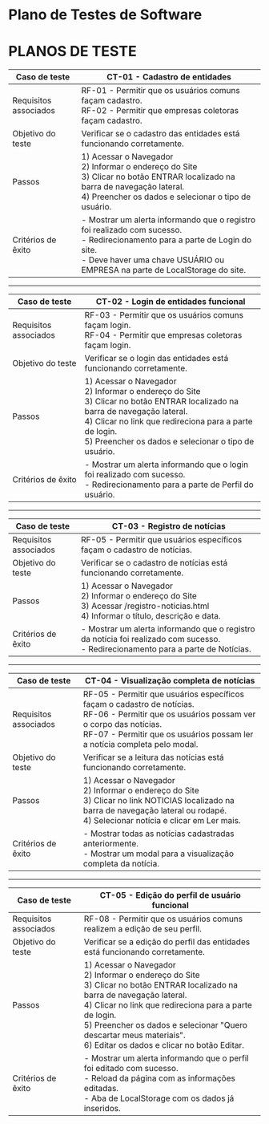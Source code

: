 # Plano de Testes de Software

# PLANOS DE TESTE
| Caso de teste         	| CT-01 - Cadastro de entidades                                                                                                                                                                                	|
|-----------------------	|--------------------------------------------------------------------------------------------------------------------------------------------------------------------------------------------------------------	|
| Requisitos associados 	| RF-01 - Permitir que os usuários comuns façam cadastro.<br>RF-02 - Permitir que empresas coletoras façam cadastro.                                                                                                  	|
| Objetivo do teste     	| Verificar se o cadastro das entidades está funcionando corretamente.                                                                                                                                         	|
| Passos                	| 1) Acessar o Navegador<br>2) Informar o endereço do Site<br>3) Clicar no botão ENTRAR localizado na barra de navegação lateral.<br>4) Preencher os dados e selecionar o tipo de usuário.                     	|
| Critérios de êxito    	| - Mostrar um alerta informando que o registro foi realizado com sucesso.<br>- Redirecionamento para a parte de Login do site.<br>- Deve haver uma chave USUÁRIO ou EMPRESA na parte de LocalStorage do site. 	|

<hr>

| Caso de teste         	| CT-02 - Login de entidades funcional                                                                                                                                                                                                                 	|
|-----------------------	|------------------------------------------------------------------------------------------------------------------------------------------------------------------------------------------------------------------------------------------------------	|
| Requisitos associados 	| RF-03 - Permitir que os usuários comuns façam login.<br>RF-04 - Permitir que empresas coletoras façam login.                                                                                                                                      	|
| Objetivo do teste     	| Verificar se o login das entidades está funcionando corretamente.                                                                                                                                                                                 	|
| Passos                	| 1) Acessar o Navegador<br>2) Informar o endereço do Site<br>3) Clicar no botão ENTRAR localizado na barra de navegação lateral.<br>4) Clicar no link que redireciona para a parte de login.<br>5) Preencher os dados e selecionar o tipo de usuário. 	|
| Critérios de êxito    	| - Mostrar um alerta informando que o login foi realizado com sucesso.<br>- Redirecionamento para a parte de Perfil do usuário.                                                                                                                       	|
<hr>

| Caso de teste         	| CT-03 - Registro de notícias                                                                                                              	|
|-----------------------	|-------------------------------------------------------------------------------------------------------------------------------------------	|
| Requisitos associados 	| RF-05 - Permitir que usuários específicos façam o cadastro de notícias.                                                                	|
| Objetivo do teste     	| Verificar se o cadastro de notícias está funcionando corretamente.                                                                        	|
| Passos                	| 1) Acessar o Navegador<br>2) Informar o endereço do Site<br>3) Acessar /registro-noticias.html<br>4) Informar o título, descrição e data. 	|
| Critérios de êxito    	| - Mostrar um alerta informando que o registro da notícia foi realizado com sucesso.<br>- Redirecionamento para a parte de Notícias.       	|
<hr>

| Caso de teste         	| CT-04 - Visualização completa de notícias                                                                                                                                                                                                	|
|-----------------------	|----------------------------------------------------------------------------------------------------------------------------------------------------------------------------------------------------------------------------	|
| Requisitos associados 	| RF-05 - Permitir que usuários específicos façam o cadastro de notícias.<br>RF-06 - Permitir que os usuários possam ver o corpo das notícias.<br>RF-07 - Permitir que os usuários possam ler a notícia completa pelo modal. 	|
| Objetivo do teste     	| Verificar se a leitura das notícias está funcionando corretamente.                                                                                                                                                         	|
| Passos                	| 1) Acessar o Navegador<br>2) Informar o endereço do Site<br>3) Clicar no link NOTICIAS localizado na barra de navegação lateral ou rodapé.<br>4) Selecionar notícia e clicar em Ler mais.                                  	|
| Critérios de êxito    	| - Mostrar todas as notícias cadastradas anteriormente.<br>- Mostrar um modal para a visualização completa da notícia.                                                                                                      	|
<hr>

| Caso de teste         	| CT-05 - Edição do perfil de usuário funcional                                                                                                                                                                                                                 	|
|-----------------------	|------------------------------------------------------------------------------------------------------------------------------------------------------------------------------------------------------------------------------------------------------	|
| Requisitos associados 	| RF-08 - Permitir que os usuários comuns realizem a edição de seu perfil.<br>                                                                                                                                   	|
| Objetivo do teste     	| Verificar se a edição do perfil das entidades está funcionando corretamente.                                                                                                                                                                                 	|
| Passos                	| 1) Acessar o Navegador<br>2) Informar o endereço do Site<br>3) Clicar no botão ENTRAR localizado na barra de navegação lateral.<br>4) Clicar no link que redireciona para a parte de login.<br>5) Preencher os dados e selecionar "Quero descartar meus materiais".<br>6) Editar os dados e clicar no botão Editar. 	|
| Critérios de êxito    	| - Mostrar um alerta informando que o perfil foi editado com sucesso.<br>- Reload da página com as informações editadas.<br>- Aba de LocalStorage com os dados já inseridos.                             

